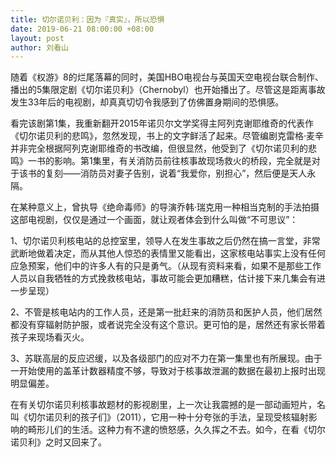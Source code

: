 ```yaml
---
title: 切尔诺贝利：因为『真实』，所以恐惧
date: 2019-06-21 08:00:00 +08:00
layout: post
author: 刘看山
---
```


随着《权游》8的烂尾落幕的同时，美国HBO电视台与英国天空电视台联合制作、播出的5集限定剧《切尔诺贝利》（Chernobyl）也开始播出了。尽管这是距离事故发生33年后的电视剧，却真真切切令我感到了仿佛置身期间的恐惧感。

看完该剧第1集，我重新翻开2015年诺贝尔文学奖得主阿列克谢耶维奇的代表作《切尔诺贝利的悲鸣》，忽然发现，书上的文字鲜活了起来。尽管编剧克雷格·麦辛并非完全根据阿列克谢耶维奇的书改编，但很显然，他受到了《切尔诺贝利的悲鸣》一书的影响。第1集里，有关消防员前往核事故现场救火的桥段，完全就是对于该书的复刻——消防员对妻子告别，说着“我爱你，别担心”，然后便是天人永隔。

在某种意义上，曾执导《绝命毒师》的导演乔韩·瑞克用一种相当克制的手法拍摄这部电视剧，仅仅是通过一个画面，就让观者体会到什么叫做“不可思议”：

1、切尔诺贝利核电站的总控室里，领导人在发生事故之后仍然在搞一言堂，非常武断地做着决定，而从其他人惊恐的表情里又能看出，这家核电站事实上没有任何应急预案，他们中的许多人有的只是勇气。（从现有资料来看，如果不是那些工作人员以自我牺牲的方式挽救核电站，事故可能会更加糟糕，估计接下来几集会有进一步呈现）

2、不管是核电站内的工作人员，还是第一批赶来的消防员和医护人员，他们居然都没有穿辐射防护服，或者说完全没有这个意识。更可怕的是，居然还有家长带着孩子来现场看灭火。

3、苏联高层的反应迟缓，以及各级部门的应对不力在第一集里也有所展现。由于一开始使用的盖革计数器精度不够，导致对于核事故泄漏的数据在最初上报时出现明显偏差。

在有关切尔诺贝利核事故题材的影视剧里，上一次让我震撼的是一部动画短片，名叫《切尔诺贝利的孩子们》（2011），它用一种十分夸张的手法，呈现受核辐射影响的畸形儿们的生活。这种力有不逮的愤怒感，久久挥之不去。如今，在看《切尔诺贝利》之时又回来了。